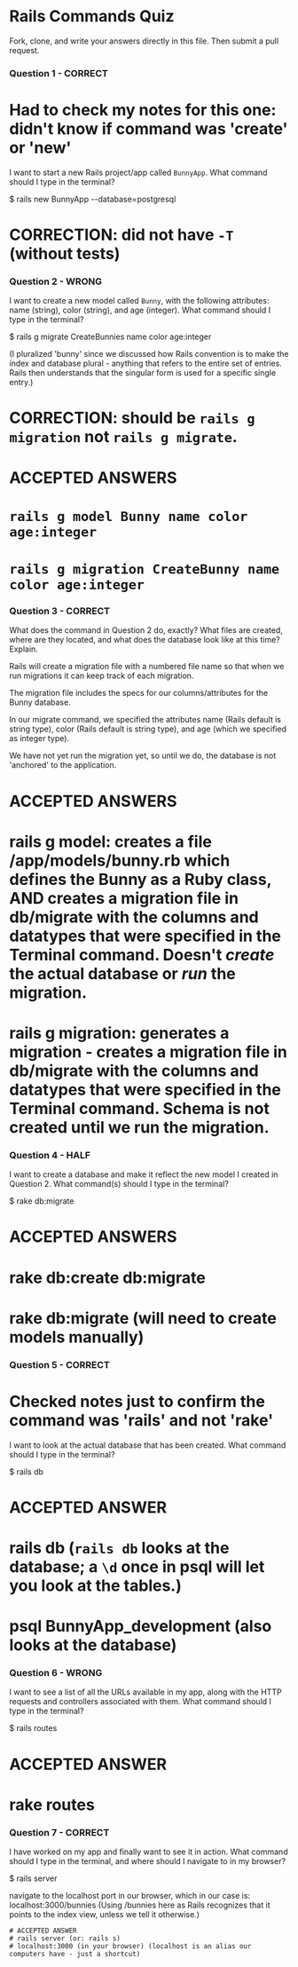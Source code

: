 # Rails Commands Quiz

Fork, clone, and write your answers directly in this file. Then submit a pull request.

### Question 1 - CORRECT
# Had to check my notes for this one: didn't know if command was 'create' or 'new'

I want to start a new Rails project/app called `BunnyApp`. What command should I type in the terminal?

  $ rails new BunnyApp --database=postgresql

  # CORRECTION: did not have `-T` (without tests)

### Question 2 - WRONG

I want to create a new model called `Bunny`, with the following attributes: name (string), color (string), and age (integer). What command should I type in the terminal?

  $ rails g migrate CreateBunnies name color age:integer

  (I pluralized 'bunny' since we discussed how Rails convention is to make the index and database plural - anything that refers to the entire set of entries. Rails then understands that the singular form is used for a specific single entry.)

  # CORRECTION: should be `rails g migration` not `rails g migrate`.

  # ACCEPTED ANSWERS
  # `rails g model Bunny name color age:integer`
  # `rails g migration CreateBunny name color age:integer`


### Question 3 - CORRECT

What does the command in Question 2 do, exactly? What files are created, where are they located, and what does the database look like at this time? Explain.

  Rails will create a migration file with a numbered file name so that when we run migrations it can keep track of each migration.

  The migration file includes the specs for our columns/attributes for the Bunny database.

  In our migrate command, we specified the attributes name (Rails default is string type), color (Rails default is string type), and age (which we specified as integer type).

  We have not yet run the migration yet, so until we do, the database is not 'anchored' to the application.

  # ACCEPTED ANSWERS
  # rails g model: creates a file /app/models/bunny.rb which defines the Bunny as a Ruby class, AND creates a migration file in db/migrate with the columns and datatypes that were specified in the Terminal command. Doesn't *create* the actual database or *run* the migration.

  # rails g migration: generates a migration - creates a migration file in db/migrate with the columns and datatypes that were specified in the Terminal command. Schema is not created until we run the migration.

### Question 4 - HALF

I want to create a database and make it reflect the new model I created in Question 2. What command(s) should I type in the terminal?

  $ rake db:migrate

  # ACCEPTED ANSWERS
  # rake db:create db:migrate
  # rake db:migrate (will need to create models manually)

### Question 5 - CORRECT
  # Checked notes just to confirm the command was 'rails' and not 'rake'

I want to look at the actual database that has been created. What command should I type in the terminal?

  $ rails db

  # ACCEPTED ANSWER
  # rails db (`rails db` looks at the database; a `\d` once in psql will let you look at the tables.)
  # psql BunnyApp_development (also looks at the database)

### Question 6 - WRONG

I want to see a list of all the URLs available in my app, along with the HTTP requests and controllers associated with them. What command should I type in the terminal?

  $ rails routes

  # ACCEPTED ANSWER
  # rake routes

### Question 7 - CORRECT

I have worked on my app and finally want to see it in action. What command should I type in the terminal, and where should I navigate to in my browser?

  $ rails server

  navigate to the localhost port in our browser, which in our case is:
    localhost:3000/bunnies
    (Using /bunnies here as Rails recognizes that it points to the index view, unless we tell it otherwise.)

    # ACCEPTED ANSWER
    # rails server (or: rails s)
    # localhost:3000 (in your browser) (localhost is an alias our computers have - just a shortcut)
